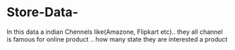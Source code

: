 # Store-Data-
In this data a indian Chennels like(Amazone, Flipkart etc).. they all channel is famous for online product .. how many state they are interested a product 
